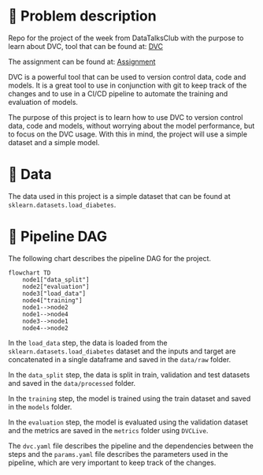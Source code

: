 # 🧐 Problem description <a name = "about"></a>
Repo for the project of the week from DataTalksClub with the purpose to learn about DVC,
tool that can be found at: [DVC](https://dvc.org/)

The assignment can be found at: [Assignment](https://github.com/DataTalksClub/project-of-the-week/blob/main/2024-05-22-DVC.md)

DVC is a powerful tool that can be used to version control data, code and models.
It is a great tool to use in conjunction with git to keep track of the changes
and to use in a CI/CD pipeline to automate the training and evaluation of models.

The purpose of this project is to learn how to use DVC to version control data,
code and models, without worrying about the model performance, but to focus on
the DVC usage. With this in mind, the project will use a simple dataset and a
simple model.

# 💾 Data <a name = "data"></a>

The data used in this project is a simple dataset that can be found at
`sklearn.datasets.load_diabetes`.

# 🔄 Pipeline DAG <a name = "dag"></a>

The following chart describes the pipeline DAG for the project.

```mermaid
flowchart TD
	node1["data_split"]
	node2["evaluation"]
	node3["load_data"]
	node4["training"]
	node1-->node2
	node1-->node4
	node3-->node1
	node4-->node2
```

In the `load_data` step, the data is loaded from the
`sklearn.datasets.load_diabetes` dataset and the inputs and target are
concatenated in a single dataframe and saved in the `data/raw` folder.

In the `data_split` step, the data is split in train, validation and test
datasets and saved in the `data/processed` folder.

In the `training` step, the model is trained using the train dataset and saved
in the `models` folder.

In the `evaluation` step, the model is evaluated using the validation dataset
and the metrics are saved in the `metrics` folder using `DVCLive`.

The `dvc.yaml` file describes the pipeline and the dependencies between the
steps and the `params.yaml` file describes the parameters used in the pipeline,
which are very important to keep track of the changes.

